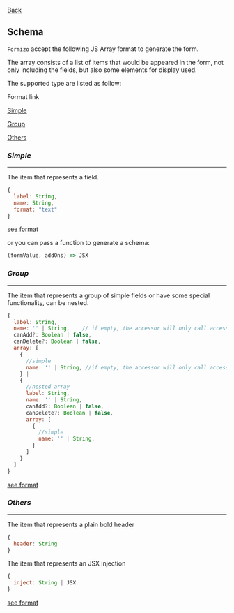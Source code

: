 [Back](../README.md)
## **Schema**

`Formizo` accept the following JS Array format to generate the form.

The array consists of a list of items that would be appeared in the form, not only including the fields, but also some elements for display used.

The supported type are listed as follow:

Format link

[Simple](./field.md)

[Group](./group.md)

[Others](./others.md)

### ***Simple***
---
The item that represents a field.

```jsx
{
  label: String,
  name: String,
  format: "text" 
}
```
[see format](./field.md)
<br/>

or you can pass a function to generate a schema:

```jsx
(formValue, addOns) => JSX
```

### ***Group***
---
The item that represents a group of simple fields or have some special functionality, can be nested.
```jsx
{
  label: String,
  name: '' | String,    // if empty, the accessor will only call accessor.{n}
  canAdd?: Boolean | false,
  canDelete?: Boolean | false,
  array: [
    {
      //simple
      name: '' | String, //if empty, the accessor will only call accessor.n
    } | 
    {
      //nested array
      label: String,
      name: '' | String,    
      canAdd?: Boolean | false,
      canDelete?: Boolean | false,
      array: [
        {
          //simple
          name: '' | String, 
        }
      ]
    }
  ]
}
```
[see format](./others.md)
<br/>

### ***Others***
---
The item that represents a plain bold header

 ```jsx
 {
   header: String
 }
 ```

 The item that represents an JSX injection

 ```jsx
 {
   inject: String | JSX
 }
 ```
[see format](./others.md)
